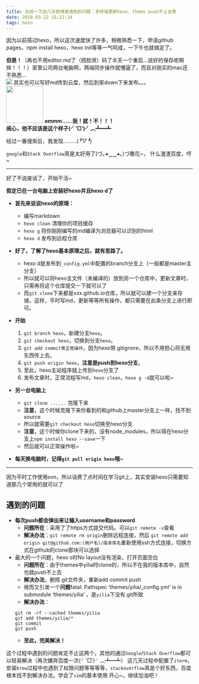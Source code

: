 ```yaml
---
title: 总结一下这几天搭博客遇到的问题：多终端更新hexo，thems push不上去等
date: 2018-03-22 15:21:24
tags: hexo
---
```

因为以前搭过hexo，所以这次速度快了许多，稍微熟悉一下，申请github pages，npm install hexo，hexo init等等一气呵成，一下午也就搞定了。

**但是！**（再也不用editor.md了（捂脸哭）码了半天一个重启...说好的保存呢啊摔！！！）家里公司两台电脑啊，两端同步操作就懵逼了，而且对刚买的mac还不熟悉...  
![](https://upload-images.jianshu.io/upload_images/11264410-85c864b78cff126e.jpg)
其实也可以写好md传到云盘，然后到家down下来发布。。。  
<img src="https://upload-images.jianshu.io/upload_images/11264410-febcbec4a270819f.jpg" width="100"/>
**emmm......我！就！不！！！  
闹心，他不应该是这个样子(╯‵□′)╯︵┻━┻**

经过一番搜索后，我发现.........(*╹▽╹*)
<!-- more -->
`google`和`Stack Overflow`真是太好用了(づ｡◕‿‿◕｡)づ撒花~， 什么渣渣百度，哼~

---
好了不说废话了，开始干活~


**假定已在一台电脑上安装好hexo并且hexo d了**

+ **首先来说说hexo的原理：**
    * 编写markdown
    * `hexo clean` 清理你的项目缓存
    * `hexo g` 将你刚刚编写的md编译为浏览器可以识别的html
    * `hexo d` 发布到远程仓库

+ **好了，了解了hexo基本原理之后，就有思路了。**
    + hexo d是发布到`_config.yml`中配置的branch分支上（一般都是master主分支）
    + 所以就可以将hexo主文件（未编译的）放到另一个仓库中，更新文章时，只需再将这个仓库提交一下就可以了
    + 而`git clone`下来都是xxx.github.io仓库，所以就可以建一个分支来存储，这样，平时写md，更新等等所有操作，都只需要在此条分支上进行即可。

+ **开始**
    1. `git branch hexo`，新建分支`hexo`。
    2. `git checkout hexo`，切换到分支`hexo`。
    2. `git add commit等正常操作`，因为hexo带.gitignore，所以不用担心将无用东西传上去。
    3. `git push origin hexo`，**注意是push到hexo分支**。
    4. 至此，hexo主站程序就上传到`hexo`分支了
    5. 发布文章时，正常流程写md，`hexo clean`，`hexo g -d`就可以啦~

+ **另一台电脑上**
    + `git clone ......` 克隆下来
    + **注意**，这个时候克隆下来你看到的和github上master分支上一样，找不到source
    + 所以就需要`git checkout hexo`切换至hexo分支
    + **注意**，这个时候你clone下来的，没有node_modules，所以得在hexo分支上`npm install hexo --save`一下
    + 然后就可以正常操作啦~
+ **每天换电脑时，记得`git pull origin hexo`哦~**

---
因为平时工作使用svn，所以话费了点时间在学习git上，其实安装hexo只需要知道那几个常用的就可以了
## 遇到的问题
* **每次push都会弹出来让输入username和password**
    * **问题所在**：采用了了https方式提交代码。可以`git remote -v`查看
    * **解决办法**：`git remote rm origin`删除远程连接，然后
    `git remote add origin git@github.com:(用户名)/版本库名`重新使用ssh方式连接，切换方式在github的clone那块可以选择
* 最大的一个问题，hexo s时No layout没有渲染，打开页面空白
    * **问题所在**：由于themes中yilia时clone的，所以不在我的版本库中，自然也就push不上去
    * **解决办法**，删除.git文件夹，重新add commit push
    * 继而又引发一个**问题**fatal: Pathspec ‘themes/yilia/_config.yml’ is in submodule ‘themes/yilia’ ，是`yilia`下没有.git所致
    * **解决办法**：
    ```
    git rm -rf --cached themes/yilia
    git add themes/yilia/*
    git commit
    git push
    ```
    * **至此，完美解决！**
    
 这个过程中遇到的问题肯定不止这两个，其他的通过`Google`/`Stack Overflow`都可以轻易解决（再次嫌弃百度一次(╯‵□′)╯︵┻━┻）
 这几天过程中配置了`iterm`，安装`brew`过程中也遇到了权限问题等等等等，`stackoverflow`真是个好东西，百度根本找不到解决办法。学会了`vim`的基本使用
开心~，继续加油吧！
